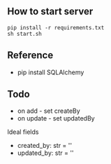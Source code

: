 ## How to start server

```
pip install -r requirements.txt
sh start.sh
```
## Reference
- pip install SQLAlchemy

## Todo
- on add - set createBy
- on update - set updatedBy 

Ideal fields
- created_by: str = ''
- updated_by: str = ''



